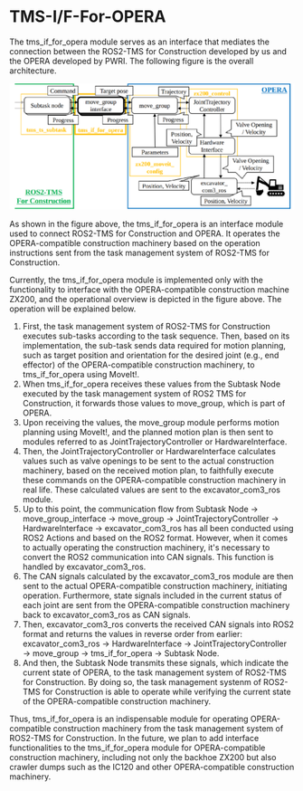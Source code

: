 # TMS-I/F-For-OPERA

The tms_if_for_opera module serves as an interface that mediates the connection between the ROS2-TMS for Construction developed by us and the OPERA developed by PWRI. 
The following figure is the overall architecture.


![](docs/tms_if_for_opera.png)


As shown in the figure above, the tms_if_for_opera is an interface module used to connect ROS2-TMS for Construction and OPERA. It operates the OPERA-compatible construction machinery based on the operation instructions sent from the task management system of ROS2-TMS for Construction.

Currently, the tms_if_for_opera module is implemented only with the functionality to interface with the OPERA-compatible construction machine ZX200, and the operational overview is depicted in the figure above.
The operation will be explained below.


1. First, the task management system of ROS2-TMS for Construction executes sub-tasks according to the task sequence. Then, based on its implementation, the sub-task sends data required for motion planning, such as target position and orientation for the desired joint (e.g., end effector) of the OPERA-compatible construction machinery, to tms_if_for_opera using MoveIt!.
2. When tms_if_for_opera receives these values from the Subtask Node executed by the task management system of ROS2 TMS for Construction, it forwards those values to move_group, which is part of OPERA.
3. Upon receiving the values, the move_group module performs motion planning using MoveIt!, and the planned motion plan is then sent to modules referred to as JointTrajectoryController or HardwareInterface.
4. Then, the JointTrajectoryController or HardwareInterface calculates values such as valve openings to be sent to the actual construction machinery, based on the received motion plan, to faithfully execute these commands on the OPERA-compatible construction machinery in real life. These calculated values are sent to the excavator_com3_ros module.
5. Up to this point, the communication flow from Subtask Node → move_group_interface → move_group → JointTrajectoryController → HardwareInterface → excavator_com3_ros has all been conducted using ROS2 Actions and based on the ROS2 format. However, when it comes to actually operating the construction machinery, it's necessary to convert the ROS2 communication into CAN signals. This function is handled by excavator_com3_ros.
6. The CAN signals calculated by the excavator_com3_ros module are then sent to the actual OPERA-compatible construction machinery, initiating operation. Furthermore, state signals included in the current status of each joint are sent from the OPERA-compatible construction machinery back to excavator_com3_ros as CAN signals.
6. Then, excavator_com3_ros converts the received CAN signals into ROS2 format and returns the values in reverse order from earlier: excavator_com3_ros → HardwareInterface → JointTrajectoryController → move_group → tms_if_for_opera → Subtask Node.
7. And then, the Subtask Node transmits these signals, which indicate the current state of OPERA, to the task management system of ROS2-TMS for Construction. By doing so, the task management systenm of ROS2-TMS for Construction is able to operate while verifying the current state of the OPERA-compatible construction machinery.


Thus, tms_if_for_opera is an indispensable module for operating OPERA-compatible construction machinery from the task management system of ROS2-TMS for Construction. In the future, we plan to add interface functionalities to the tms_if_for_opera module for OPERA-compatible construction machinery, including not only the backhoe ZX200 but also crawler dumps such as the IC120 and other OPERA-compatible construction machinery.
